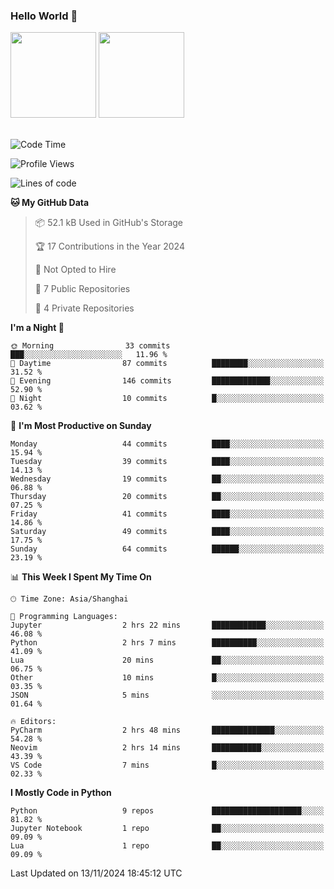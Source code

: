 ### Hello World 👋
<img align="" height="137px" src="https://github-readme-stats.vercel.app/api?username=myhMARS&hide_title=true&hide_border=true&show_icons=trueline_height=21&text_color=000&icon_color=000&bg_color=0,ea6161,ffc64d,fffc4d,52fa5a&theme=graywhite" /> </div>
<img align="" height="137px" src="https://github-readme-stats-git-masterrstaa-rickstaa.vercel.app/api/top-langs/?username=myhMARS&hide_title=true&hide_border=true&layout=compact&langs_count=6&text_color=000&icon_color=fff&bg_color=0,52fa5a,4dfcff,c64dff&theme=graywhite" /><br><br>

<!--START_SECTION:waka-->
![Code Time](http://img.shields.io/badge/Code%20Time-362%20hrs%2050%20mins-blue)

![Profile Views](http://img.shields.io/badge/Profile%20Views-0-blue)

![Lines of code](https://img.shields.io/badge/From%20Hello%20World%20I%27ve%20Written-216.6%20thousand%20lines%20of%20code-blue)

**🐱 My GitHub Data** 

> 📦 52.1 kB Used in GitHub's Storage 
 > 
> 🏆 17 Contributions in the Year 2024
 > 
> 🚫 Not Opted to Hire
 > 
> 📜 7 Public Repositories 
 > 
> 🔑 4 Private Repositories 
 > 
**I'm a Night 🦉** 

```text
🌞 Morning                33 commits          ███░░░░░░░░░░░░░░░░░░░░░░   11.96 % 
🌆 Daytime                87 commits          ████████░░░░░░░░░░░░░░░░░   31.52 % 
🌃 Evening                146 commits         █████████████░░░░░░░░░░░░   52.90 % 
🌙 Night                  10 commits          █░░░░░░░░░░░░░░░░░░░░░░░░   03.62 % 
```
📅 **I'm Most Productive on Sunday** 

```text
Monday                   44 commits          ████░░░░░░░░░░░░░░░░░░░░░   15.94 % 
Tuesday                  39 commits          ████░░░░░░░░░░░░░░░░░░░░░   14.13 % 
Wednesday                19 commits          ██░░░░░░░░░░░░░░░░░░░░░░░   06.88 % 
Thursday                 20 commits          ██░░░░░░░░░░░░░░░░░░░░░░░   07.25 % 
Friday                   41 commits          ████░░░░░░░░░░░░░░░░░░░░░   14.86 % 
Saturday                 49 commits          ████░░░░░░░░░░░░░░░░░░░░░   17.75 % 
Sunday                   64 commits          ██████░░░░░░░░░░░░░░░░░░░   23.19 % 
```


📊 **This Week I Spent My Time On** 

```text
🕑︎ Time Zone: Asia/Shanghai

💬 Programming Languages: 
Jupyter                  2 hrs 22 mins       ████████████░░░░░░░░░░░░░   46.08 % 
Python                   2 hrs 7 mins        ██████████░░░░░░░░░░░░░░░   41.09 % 
Lua                      20 mins             ██░░░░░░░░░░░░░░░░░░░░░░░   06.75 % 
Other                    10 mins             █░░░░░░░░░░░░░░░░░░░░░░░░   03.35 % 
JSON                     5 mins              ░░░░░░░░░░░░░░░░░░░░░░░░░   01.64 % 

🔥 Editors: 
PyCharm                  2 hrs 48 mins       ██████████████░░░░░░░░░░░   54.28 % 
Neovim                   2 hrs 14 mins       ███████████░░░░░░░░░░░░░░   43.39 % 
VS Code                  7 mins              █░░░░░░░░░░░░░░░░░░░░░░░░   02.33 % 
```

**I Mostly Code in Python** 

```text
Python                   9 repos             ████████████████████░░░░░   81.82 % 
Jupyter Notebook         1 repo              ██░░░░░░░░░░░░░░░░░░░░░░░   09.09 % 
Lua                      1 repo              ██░░░░░░░░░░░░░░░░░░░░░░░   09.09 % 
```




 Last Updated on 13/11/2024 18:45:12 UTC
<!--END_SECTION:waka-->

<!--
**myhMARS/myhMARS** is a ✨ _special_ ✨ repository because its `README.md` (this file) appears on your GitHub profile.

Here are some ideas to get you started:

- 🔭 I’m currently working on ...
- 🌱 I’m currently learning ...
- 👯 I’m looking to collaborate on ...
- 🤔 I’m looking for help with ...
- 💬 Ask me about ...
- 📫 How to reach me: ...
- 😄 Pronouns: ...
- ⚡ Fun fact: ...
-->
